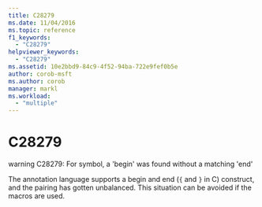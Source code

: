 ```yaml
---
title: C28279
ms.date: 11/04/2016
ms.topic: reference
f1_keywords:
  - "C28279"
helpviewer_keywords:
  - "C28279"
ms.assetid: 10e2bbd9-84c9-4f52-94ba-722e9fef0b5e
author: corob-msft
ms.author: corob
manager: markl
ms.workload:
  - "multiple"
---
```

# C28279
warning C28279: For symbol, a 'begin' was found without a matching 'end'

 The annotation language supports a begin and end (`{` and `}` in C) construct, and the pairing has gotten unbalanced. This situation can be avoided if the macros are used.
